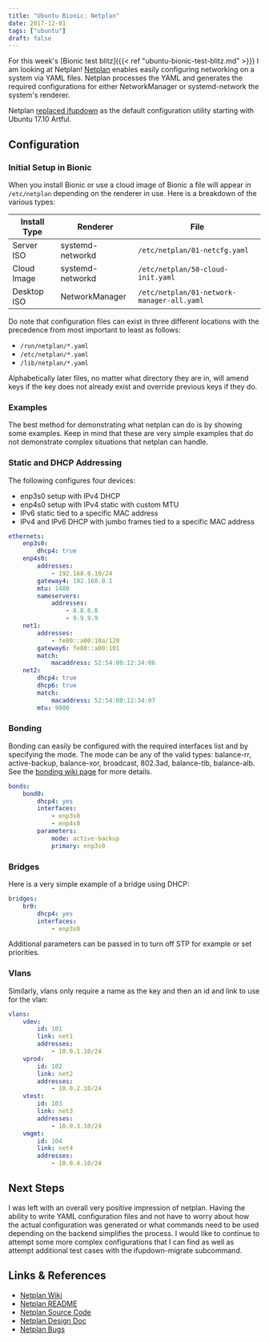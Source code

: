 ```yaml
---
title: "Ubuntu Bionic: Netplan"
date: 2017-12-01
tags: ["ubuntu"]
draft: false
---
```


For this week's [Bionic test blitz]({{< ref "ubuntu-bionic-test-blitz.md" >}}) I am looking at Netplan! [Netplan](https://wiki.ubuntu.com/Netplan) enables easily configuring networking on a system via YAML files. Netplan processes the YAML and generates the required configurations for either NetworkManager or systemd-network the system's renderer.

Netplan [replaced ifupdown](http://blog.cyphermox.net/2017/06/netplan-by-default-in-1710.html) as the default configuration utility starting with Ubuntu 17.10 Artful.

## Configuration

### Initial Setup in Bionic

When you install Bionic or use a cloud image of Bionic a file will appear in `/etc/netplan` depending on the renderer in use. Here is a breakdown of the various types:

| Install Type | Renderer         | File                          |
| ------------ | ---------------- | ----------------------------- |
| Server ISO   | systemd-networkd | `/etc/netplan/01-netcfg.yaml` |
| Cloud Image  | systemd-networkd | `/etc/netplan/50-cloud-init.yaml` |
| Desktop ISO  | NetworkManager   | `/etc/netplan/01-network-manager-all.yaml` |

Do note that configuration files can exist in three different locations with the precedence from most important to least as follows:

* `/run/netplan/*.yaml`
* `/etc/netplan/*.yaml`
* `/lib/netplan/*.yaml`

Alphabetically later files, no matter what directory they are in, will amend keys if the key does not already exist and override previous keys if they do.

### Examples

The best method for demonstrating what netplan can do is by showing some examples. Keep in mind that these are very simple examples that do not demonstrate complex situations that netplan can handle.

### Static and DHCP Addressing

The following configures four devices:

* enp3s0 setup with IPv4 DHCP
* enp4s0 setup with IPv4 static with custom MTU
* IPv6 static tied to a specific MAC address
* IPv4 and IPv6 DHCP with jumbo frames tied to a specific MAC address

```yaml
ethernets:
    enp3s0:
        dhcp4: true
    enp4s0:
        addresses:
            - 192.168.0.10/24
        gateway4: 192.168.0.1
        mtu: 1480
        nameservers:
            addresses:
                - 8.8.8.8
                - 9.9.9.9
    net1:
        addresses:
            - fe80::a00:10a/120
        gateway6: fe80::a00:101
        match:
            macaddress: 52:54:00:12:34:06
    net2:
        dhcp4: true
        dhcp6: true
        match:
            macaddress: 52:54:00:12:34:07
        mtu: 9000
```

### Bonding

Bonding can easily be configured with the required interfaces list and by specifying the mode. The mode can be any of the valid types: balance-rr, active-backup, balance-xor, broadcast, 802.3ad, balance-tlb, balance-alb. See the [bonding wiki page](https://help.ubuntu.com/community/UbuntuBonding#Descriptions_of_bonding_modes) for more details.

```yaml
bonds:
    bond0:
        dhcp4: yes
        interfaces:
            - enp3s0
            - enp4s0
        parameters:
            mode: active-backup
            primary: enp3s0
```

### Bridges

Here is a very simple example of a bridge using DHCP:

```yaml
bridges:
    br0:
        dhcp4: yes
        interfaces:
            - enp3s0
```

Additional parameters can be passed in to turn off STP for example or set priorities.

### Vlans

Similarly, vlans only require a name as the key and then an id and link to use for the vlan:

```yaml
vlans:
    vdev:
        id: 101
        link: net1
        addresses:
            - 10.0.1.10/24
    vprod:
        id: 102
        link: net2
        addresses:
            - 10.0.2.10/24
    vtest:
        id: 103
        link: net3
        addresses:
            - 10.0.3.10/24
    vmgmt:
        id: 104
        link: net4
        addresses:
            - 10.0.4.10/24
```

## Next Steps

I was left with an overall very positive impression of netplan. Having the ability to write YAML configuration files and not have to worry about how the actual configuration was generated or what commands need to be used depending on the backend simplifies the process. I would like to continue to attempt some more complex configurations that I can find as well as attempt additional test cases with the ifupdown-migrate subcommand.

## Links & References

* [Netplan Wiki](https://wiki.ubuntu.com/Netplan)
* [Netplan README](https://git.launchpad.net/netplan/tree/doc/netplan.md)
* [Netplan Source Code](https://git.launchpad.net/netplan?h=master)
* [Netplan Design Doc](https://wiki.ubuntu.com/Netplan/Design)
* [Netplan Bugs](https://bugs.launchpad.net/cloud-init)
